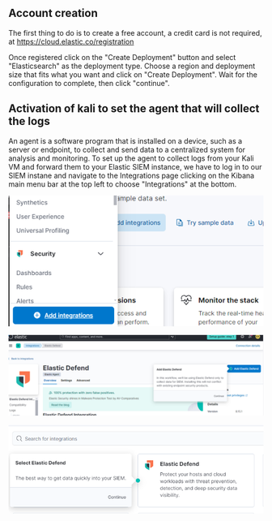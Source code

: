 ## Account creation

The first thing to do is to create a free account, a credit card is not required, at https://cloud.elastic.co/registration

Once registered click on the "Create Deployment" button and select "Elasticsearch" as the deployment type.
Choose a region and deployment size that fits what you want and click on "Create Deployment".
Wait for the configuration to complete, then click "continue".

## Activation of kali to set the agent that will collect the logs

An agent is a software program that is installed on a device, such as a server or endpoint, to collect and send data to a centralized system for analysis and monitoring. 
To set up the agent to collect logs from your Kali VM and forward them to your Elastic SIEM instance, we have to log in to our SIEM instane and navigate to the Integrations page clicking on the Kibana main menu bar at the top left to choose "Integrations" at the bottom. 

![Add Integrations](./siem3.png)

![Add Integrations](./siem2.png)

![Add Integrations](./siem1.png)

